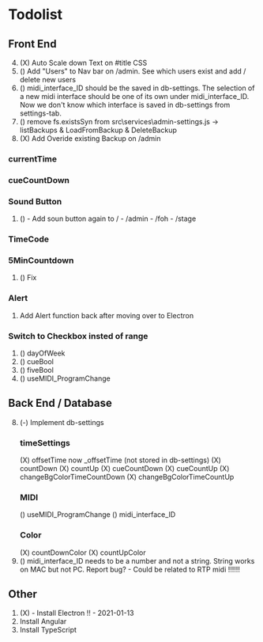 # Todolist

## Front End
4. (X) Auto Scale down Text on #title CSS
5. () Add "Users" to Nav bar on /admin. See which users exist and add / delete new users
8. () midi_interface_ID should be the saved in db-settings. The selection of a new midi interface should be one of its own under midi_interface_ID. Now we don't know which interface is saved in db-settings from settings-tab.
9. () remove fs.existsSyn from src\services\admin-settings.js -> listBackups & LoadFromBackup & DeleteBackup
10. (X) Add Overide existing Backup on /admin


### currentTime
### cueCountDown
### Sound Button
1. () - Add soun button again to / - /admin - /foh - /stage
### TimeCode

### 5MinCountdown
1. () Fix
### Alert
1. Add Alert function back after moving over to Electron
### Switch to Checkbox insted of range
1. () dayOfWeek
2. () cueBool
3. () fiveBool
4. () useMIDI_ProgramChange

## Back End / Database
8. (-) Implement db-settings
    ### timeSettings
    (X) offsetTime now _offsetTime (not stored in db-settings)
    (X) countDown
    (X) countUp
    (X) cueCountDown
    (X) cueCountUp
    (X) changeBgColorTimeCountDown
    (X) changeBgColorTimeCountUp
    ### MIDI
    () useMIDI_ProgramChange
    () midi_interface_ID
    ### Color
    (X) countDownColor
    (X) countUpColor
12. () midi_interface_ID needs to be a number and not a string. String works on MAC but not PC. Report bug? - Could be related to RTP midi !!!!!!

## Other
1. (X) - Install Electron !!    - 2021-01-13
2. Install Angular
3. Install TypeScript
